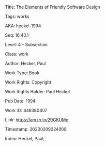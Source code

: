 Title:  The Elements of Friendly Software Design

Tags:   works

AKA:    heckel-1994

Seq:    16.40.1

Level:  4 - Subsection

Class:  work

Author: Heckel, Paul

Work Type: Book

Work Rights: Copyright

Work Rights Holder: Paul Heckel

Pub Date: 1994

Work ID: 446380407

Link:   https://amzn.to/29GKUMd

Timestamp: 20230209224009

Index:  Heckel, Paul; 
